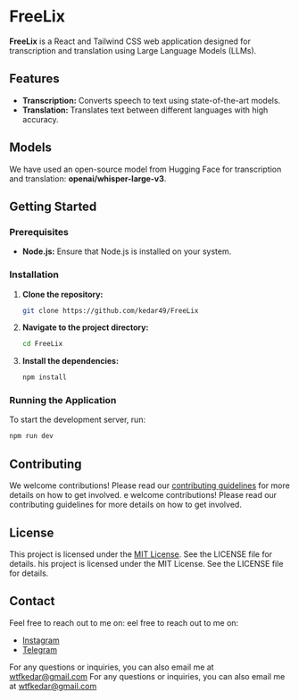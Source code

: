 # FreeLix

**FreeLix** is a React and Tailwind CSS web application designed for transcription and translation using Large Language Models (LLMs).

## Features
- **Transcription:** Converts speech to text using state-of-the-art models.
- **Translation:** Translates text between different languages with high accuracy.

## Models
We have used an open-source model from Hugging Face for transcription and translation: **openai/whisper-large-v3**.

## Getting Started

### Prerequisites
- **Node.js:** Ensure that Node.js is installed on your system.

### Installation
1. **Clone the repository:**
    ```bash
    git clone https://github.com/kedar49/FreeLix
    ```
2. **Navigate to the project directory:**
    ```bash
    cd FreeLix
    ```
3. **Install the dependencies:**
    ```bash
    npm install
    ```

### Running the Application
To start the development server, run:
```bash
npm run dev
```

## Contributing
We welcome contributions! Please read our [contributing guidelines](CONTRIBUTING.md) for more details on how to get involved.
e welcome contributions! Please read our contributing guidelines for more details on how to get involved.
## License
This project is licensed under the [MIT License](LICENSE). See the LICENSE file for details.
his project is licensed under the MIT License. See the LICENSE file for details.
## Contact
Feel free to reach out to me on:
eel free to reach out to me on:
- [Instagram](https://www.instagram.com/wtfkedar)
- [Telegram](https://t.me/wtfkedar)

For any questions or inquiries, you can also email me at wtfkedar@gmail.com
For any questions or inquiries, you can also email me at wtfkedar@gmail.com